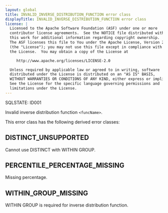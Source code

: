 ```yaml
---
layout: global
title: INVALID_INVERSE_DISTRIBUTION_FUNCTION error class
displayTitle: INVALID_INVERSE_DISTRIBUTION_FUNCTION error class
license: |
  Licensed to the Apache Software Foundation (ASF) under one or more
  contributor license agreements.  See the NOTICE file distributed with
  this work for additional information regarding copyright ownership.
  The ASF licenses this file to You under the Apache License, Version 2.0
  (the "License"); you may not use this file except in compliance with
  the License.  You may obtain a copy of the License at

     http://www.apache.org/licenses/LICENSE-2.0

  Unless required by applicable law or agreed to in writing, software
  distributed under the License is distributed on an "AS IS" BASIS,
  WITHOUT WARRANTIES OR CONDITIONS OF ANY KIND, either express or implied.
  See the License for the specific language governing permissions and
  limitations under the License.
---
```


SQLSTATE: ID001

Invalid inverse distribution function `<funcName>`.

This error class has the following derived error classes:

## DISTINCT_UNSUPPORTED

Cannot use DISTINCT with WITHIN GROUP.

## PERCENTILE_PERCENTAGE_MISSING

Missing percentage.

## WITHIN_GROUP_MISSING

WITHIN GROUP is required for inverse distribution function.


